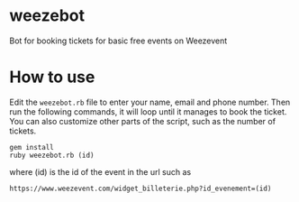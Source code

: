 # weezebot
Bot for booking tickets for basic free events on Weezevent

# How to use

Edit the `weezebot.rb` file to enter your name, email and phone number. Then run the following commands, it will loop until it manages to book the ticket. You can also customize other parts of the script, such as the number of tickets.

    gem install
    ruby weezebot.rb (id)
    
where (id) is the id of the event in the url such as

    https://www.weezevent.com/widget_billeterie.php?id_evenement=(id)
